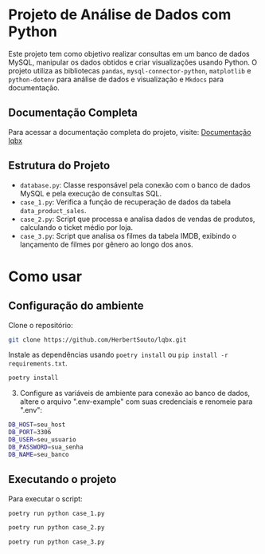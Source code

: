 # Projeto de Análise de Dados com Python

Este projeto tem como objetivo realizar consultas em um banco de dados MySQL, manipular os dados obtidos e criar visualizações usando Python. O projeto utiliza as bibliotecas `pandas`, `mysql-connector-python`, `matplotlib` e `python-dotenv` para análise de dados e visualização e `Mkdocs` para documentação.

## Documentação Completa

Para acessar a documentação completa do projeto, visite: [Documentação lqbx](https://herbertsouto.github.io/lqbx/)

## Estrutura do Projeto

- `database.py`: Classe responsável pela conexão com o banco de dados MySQL e pela execução de consultas SQL.
- `case_1.py`: Verifica a função de recuperação de dados da tabela `data_product_sales`.
- `case_2.py`: Script que processa e analisa dados de vendas de produtos, calculando o ticket médio por loja.
- `case_3.py`: Script que analisa os filmes da tabela IMDB, exibindo o lançamento de filmes por gênero ao longo dos anos.

# Como usar

## Configuração do ambiente
Clone o repositório:

```bash
git clone https://github.com/HerbertSouto/lqbx.git
```
Instale as dependências usando `poetry install` ou `pip install -r requirements.txt`.

```bash
poetry install
```

3. Configure as variáveis de ambiente para conexão ao banco de dados, altere o arquivo ".env-example" com suas credenciais e renomeie para ".env":

```bash
DB_HOST=seu_host
DB_PORT=3306
DB_USER=seu_usuario
DB_PASSWORD=sua_senha
DB_NAME=seu_banco
```

## Executando o projeto

Para executar o script:

```bash
poetry run python case_1.py
```
```bash
poetry run python case_2.py
```
```bash
poetry run python case_3.py
```
